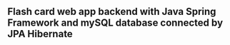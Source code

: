 ## Flash card web app backend with Java Spring Framework and mySQL database connected by JPA Hibernate
